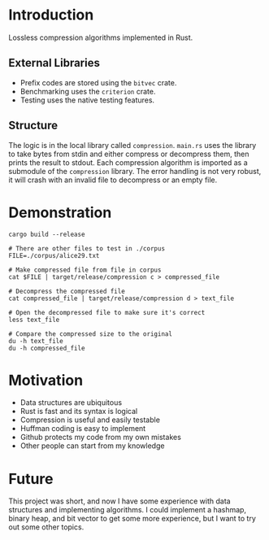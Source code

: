 # Introduction
Lossless compression algorithms implemented in Rust. 
## External Libraries
- Prefix codes are stored using the `bitvec` crate.
- Benchmarking uses the `criterion` crate.
- Testing uses the native testing features.
## Structure 
The logic is in the local library called `compression`. `main.rs` uses the library to take bytes from stdin and either compress or decompress them, then prints the result to stdout. Each compression algorithm is imported as a submodule of the `compression` library. 
The error handling is not very robust, it will crash with an invalid file to decompress or an empty file. 

# Demonstration
```
cargo build --release

# There are other files to test in ./corpus
FILE=./corpus/alice29.txt

# Make compressed file from file in corpus
cat $FILE | target/release/compression c > compressed_file

# Decompress the compressed file
cat compressed_file | target/release/compression d > text_file

# Open the decompressed file to make sure it's correct
less text_file

# Compare the compressed size to the original
du -h text_file
du -h compressed_file
```

# Motivation
- Data structures are ubiquitous 
- Rust is fast and its syntax is logical 
- Compression is useful and easily testable
- Huffman coding is easy to implement
- Github protects my code from my own mistakes
- Other people can start from my knowledge

# Future
This project was short, and now I have some experience with data structures and implementing algorithms. I could implement a hashmap, binary heap, and bit vector to get some more experience, but I want to try out some other topics.
